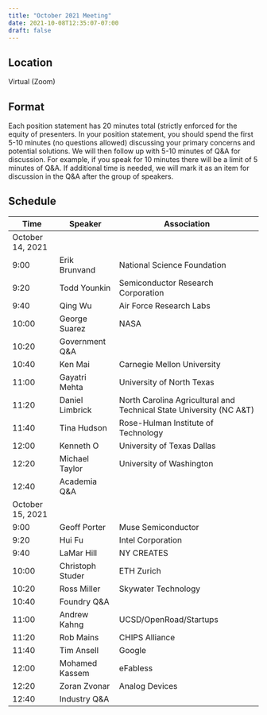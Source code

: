 ```yaml
---
title: "October 2021 Meeting"
date: 2021-10-08T12:35:07-07:00
draft: false
---
```


## Location

Virtual (Zoom)

## Format

Each position statement has 20 minutes total (strictly enforced for the equity of presenters. In your position statement, you should spend the first 5-10 minutes (no questions allowed) discussing your primary concerns and potential solutions. We will then follow up with 5-10 minutes of Q&A for discussion. For example, if you speak for 10 minutes there will be a limit of 5 minutes of Q&A. If additional time is needed, we will mark it as an item for discussion in the Q&A after the group of speakers.

## Schedule

Time | Speaker | Association
--- | --- | ---
October 14, 2021 | |
9:00 | Erik Brunvand | National Science Foundation
9:20 | Todd Younkin | Semiconductor Research Corporation
9:40 | Qing Wu | Air Force Research Labs
10:00 | George Suarez | NASA
10:20 | Government Q&A |
10:40 | Ken Mai | Carnegie Mellon University
11:00 | Gayatri Mehta | University of North Texas
11:20 | Daniel Limbrick | North Carolina Agricultural and Technical State University (NC A&T)
11:40 | Tina Hudson | Rose-Hulman Institute of Technology
12:00 | Kenneth O | University of Texas Dallas
12:20 | Michael Taylor | University of Washington
12:40 | Academia Q&A |
October 15, 2021 | |
9:00 | Geoff Porter | Muse Semiconductor
9:20 | Hui Fu | Intel Corporation
9:40 | LaMar Hill | NY CREATES
10:00 | Christoph Studer | ETH Zurich
10:20 | Ross Miller | Skywater Technology
10:40 | Foundry Q&A |
11:00 | Andrew Kahng | UCSD/OpenRoad/Startups
11:20 | Rob Mains | CHIPS Alliance
11:40 | Tim Ansell | Google
12:00 | Mohamed Kassem | eFabless
12:20 | Zoran Zvonar | Analog Devices
12:40 | Industry Q&A |
